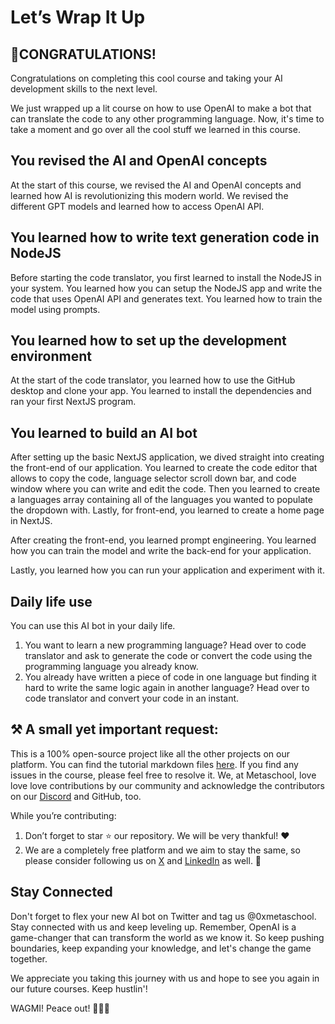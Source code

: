 # Let’s Wrap It Up

## 🎊CONGRATULATIONS!

Congratulations on completing this cool course and taking your AI development skills to the next level.

We just wrapped up a lit course on how to use OpenAI to make a bot that can translate the code to any other programming language. Now, it's time to take a moment and go over all the cool stuff we learned in this course.

## You revised the AI and OpenAI concepts

At the start of this course, we revised the AI and OpenAI concepts and learned how AI is revolutionizing this modern world. We revised the different GPT models and learned how to access OpenAI API. 

## You learned how to write text generation code in NodeJS

Before starting the code translator, you first learned to install the NodeJS in your system. You learned how you can setup the NodeJS app and write the code that uses OpenAI API and generates text. You learned how to train the model using prompts.

## You learned how to set up the development environment

At the start of the code translator, you learned how to use the GitHub desktop and clone your app. You learned to install the dependencies and ran your first NextJS program.

## You learned to build an AI bot

After setting up the basic NextJS application, we dived straight into creating the front-end of our application. You learned to create the code editor that allows to copy the code, language selector scroll down bar, and code window where you can write and edit the code. Then you learned to create a languages array containing all of the languages you wanted to populate the dropdown with. Lastly, for front-end, you learned to create a home page in NextJS.

After creating the front-end, you learned prompt engineering. You learned how you can train the model and write the back-end for your application.

Lastly, you learned how you can run your application and experiment with it.

## Daily life use

You can use this AI bot in your daily life.

1. You want to learn a new programming language? Head over to code translator and ask to generate the code or convert the code using the programming language you already know.
2. You already have written a piece of code in one language but finding it hard to write the same logic again in another language? Head over to code translator and convert your code in an instant.

## ⚒️ A small yet important request:

This is a 100% open-source project like all the other projects on our platform. You can find the tutorial markdown files [here](https://github.com/0xmetaschool/Learning-Projects/tree/main/Code%20Translator%20-%20Translate%20Your%20Code%20to%20Any%20Other%20). If you find any issues in the course, please feel free to resolve it. We, at Metaschool, love love love contributions by our community and acknowledge the contributors on our [Discord](https://discord.com/invite/vbVMUwXWgc) and GitHub, too.

While you’re contributing:

1. Don’t forget to star ⭐️ our repository. We will be very thankful! ❤️
2. We are a completely free platform and we aim to stay the same, so please consider following us on [X](https://bit.ly/code-trans-twitter) and [LinkedIn](https://bit.ly/code-trans-linkedin) as well. 🫶


## Stay Connected

Don't forget to flex your new AI bot on Twitter and tag us @0xmetaschool. Stay connected with us and keep leveling up. Remember, OpenAI is a game-changer that can transform the world as we know it. So keep pushing boundaries, keep expanding your knowledge, and let's change the game together.

We appreciate you taking this journey with us and hope to see you again in our future courses. Keep hustlin'!

WAGMI! Peace out! ✌🏻🔮